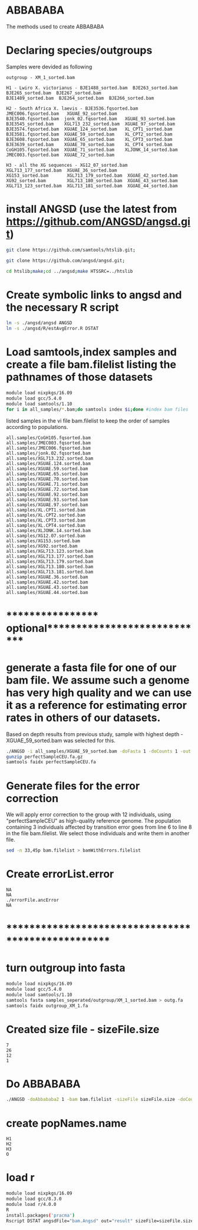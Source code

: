 # ABBABABA
The methods used to create ABBABABA 
# Declaring species/outgroups

Samples were devided as following
```text
outgroup - XM_1_sorted.bam

H1 - Lwiro X. victorianus - BJE1488_sorted.bam  BJE263_sorted.bam  BJE265_sorted.bam  BJE267_sorted.bam
BJE1489_sorted.bam  BJE264_sorted.bam  BJE266_sorted.bam

H2 - South Africa X. laevis - BJE3536.fqsorted.bam  JMEC006.fqsorted.bam   XGUAE_92_sorted.bam
BJE3540.fqsorted.bam  jonk_02.fqsorted.bam   XGUAE_93_sorted.bam
BJE3545_sorted.bam    XGL713_232_sorted.bam  XGUAE_97_sorted.bam
BJE3574.fqsorted.bam  XGUAE_124_sorted.bam   XL_CPT1_sorted.bam
BJE3581.fqsorted.bam  XGUAE_59_sorted.bam    XL_CPT2_sorted.bam
BJE3608.fqsorted.bam  XGUAE_65_sorted.bam    XL_CPT3_sorted.bam
BJE3639_sorted.bam    XGUAE_70_sorted.bam    XL_CPT4_sorted.bam
CoGH105.fqsorted.bam  XGUAE_71_sorted.bam    XLJONK_14_sorted.bam
JMEC003.fqsorted.bam  XGUAE_72_sorted.bam

H3 - all the XG sequences - XG12_07_sorted.bam     XGL713_177_sorted.bam  XGUAE_36_sorted.bam
XG153_sorted.bam       XGL713_179_sorted.bam  XGUAE_42_sorted.bam
XG92_sorted.bam        XGL713_180_sorted.bam  XGUAE_43_sorted.bam
XGL713_123_sorted.bam  XGL713_181_sorted.bam  XGUAE_44_sorted.bam
```
# install ANGSD (use the latest from https://github.com/ANGSD/angsd.git)
```bash
git clone https://github.com/samtools/htslib.git;

git clone https://github.com/angsd/angsd.git;

cd htslib;make;cd ../angsd;make HTSSRC=../htslib

```
# Create symbolic links to angsd and the necessary R script

```bash
ln -s ./angsd/angsd ANGSD
ln -s ./angsd/R/estAvgError.R DSTAT
```
# Load samtools,index samples and create a file bam.filelist listing the pathnames of those datasets
```bash
module load nixpkgs/16.09
module load gcc/5.4.0
module load samtools/1.10
for i in all_samples/*.bam;do samtools index $i;done #index bam files
```
listed samples in the vi file bam.filelist to keep the order of samples according to populations.

```text
all.samples/CoGH105.fqsorted.bam
all.samples/JMEC003.fqsorted.bam
all.samples/JMEC006.fqsorted.bam
all.samples/jonk.02.fqsorted.bam
all.samples/XGL713.232.sorted.bam
all.samples/XGUAE.124.sorted.bam
all.samples/XGUAE.59.sorted.bam
all.samples/XGUAE.65.sorted.bam
all.samples/XGUAE.70.sorted.bam
all.samples/XGUAE.71.sorted.bam
all.samples/XGUAE.72.sorted.bam
all.samples/XGUAE.92.sorted.bam
all.samples/XGUAE.93.sorted.bam
all.samples/XGUAE.97.sorted.bam
all.samples/XL.CPT1.sorted.bam
all.samples/XL.CPT2.sorted.bam
all.samples/XL.CPT3.sorted.bam
all.samples/XL.CPT4.sorted.bam
all.samples/XLJONK.14.sorted.bam
all.samples/XG12.07.sorted.bam
all.samples/XG153.sorted.bam
all.samples/XG92.sorted.bam
all.samples/XGL713.123.sorted.bam
all.samples/XGL713.177.sorted.bam
all.samples/XGL713.179.sorted.bam
all.samples/XGL713.180.sorted.bam
all.samples/XGL713.181.sorted.bam
all.samples/XGUAE.36.sorted.bam
all.samples/XGUAE.42.sorted.bam
all.samples/XGUAE.43.sorted.bam
all.samples/XGUAE.44.sorted.bam
```
# **************** optional****************************
# generate a fasta file for one of our bam file. We assume such a genome has very high quality and we can use it as a reference for estimating error rates in others of our datasets. 

Based on depth results from previous study, sample with highest depth - XGUAE_59_sorted.bam was selected for this.

```bash
./ANGSD -i all_samples/XGUAE_59_sorted.bam -doFasta 1 -doCounts 1 -out perfectSampleCEU
gunzip perfectSampleCEU.fa.gz
samtools faidx perfectSampleCEU.fa
```
# Generate files for the error correction
We will apply error correction to the group with 12 individuals, using "perfectSampleCEU" as high-quality reference genome. The population containing 3 individuals affected by transition error goes from line 6 to line 8 in the file bam.filelist. We select those individuals and write them in another file.
```bash
sed -n 33,45p bam.filelist > bamWithErrors.filelist
```
# Create errorList.error
```text
NA
NA
./errorFile.ancError
NA
```
# **************************************************
# turn outgroup into fasta
```bash
module load nixpkgs/16.09
module load gcc/5.4.0
module load samtools/1.10
samtools fasta samples_seperated/outgroup/XM_1_sorted.bam > outg.fa
samtools faidx outgroup_XM_1.fa
```
# Created size file - sizeFile.size
```text
7
26
12
1
```
# Do ABBABABA
```bash
./ANGSD -doAbbababa2 1 -bam bam.filelist -sizeFile sizeFile.size -doCounts 1 -out bam.Angsd -anc outg.fa -useLast 0 -minQ 20 -minMapQ 20 -p 1
```

# create popNames.name
```text
H1
H2
H3
O
```
# load r
```bash
module load nixpkgs/16.09
module load gcc/8.3.0
module load r/4.0.0
R
install.packages('pracma')
Rscript DSTAT angsdFile="bam.Angsd" out="result" sizeFile=sizeFile.size nameFile=popNames.name
```
